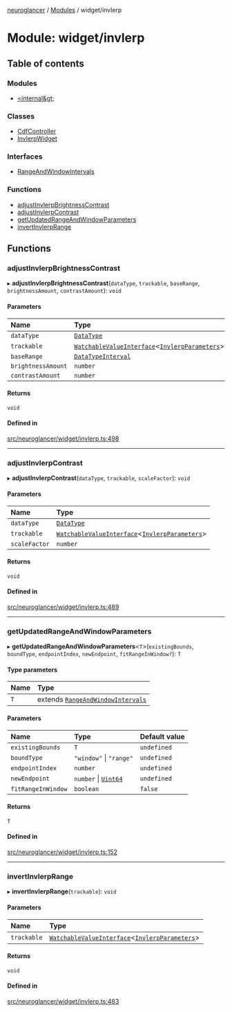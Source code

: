 [neuroglancer](../README.md) / [Modules](../modules.md) / widget/invlerp

# Module: widget/invlerp

## Table of contents

### Modules

- [&lt;internal\&gt;](widget_invlerp._internal_.md)

### Classes

- [CdfController](../classes/widget_invlerp.CdfController.md)
- [InvlerpWidget](../classes/widget_invlerp.InvlerpWidget.md)

### Interfaces

- [RangeAndWindowIntervals](../interfaces/widget_invlerp.RangeAndWindowIntervals.md)

### Functions

- [adjustInvlerpBrightnessContrast](widget_invlerp.md#adjustinvlerpbrightnesscontrast)
- [adjustInvlerpContrast](widget_invlerp.md#adjustinvlerpcontrast)
- [getUpdatedRangeAndWindowParameters](widget_invlerp.md#getupdatedrangeandwindowparameters)
- [invertInvlerpRange](widget_invlerp.md#invertinvlerprange)

## Functions

### adjustInvlerpBrightnessContrast

▸ **adjustInvlerpBrightnessContrast**(`dataType`, `trackable`, `baseRange`, `brightnessAmount`, `contrastAmount`): `void`

#### Parameters

| Name | Type |
| :------ | :------ |
| `dataType` | [`DataType`](../enums/util_data_type.DataType.md) |
| `trackable` | [`WatchableValueInterface`](../interfaces/annotation_annotation_layer_state._internal_.WatchableValueInterface.md)<[`InvlerpParameters`](../interfaces/webgl_shader_ui_controls.InvlerpParameters.md)\> |
| `baseRange` | [`DataTypeInterval`](util_lerp.md#datatypeinterval) |
| `brightnessAmount` | `number` |
| `contrastAmount` | `number` |

#### Returns

`void`

#### Defined in

[src/neuroglancer/widget/invlerp.ts:498](https://github.com/ActiveBrainAtlas2/neuroglancer/blob/1beb5d34/src/neuroglancer/widget/invlerp.ts#L498)

___

### adjustInvlerpContrast

▸ **adjustInvlerpContrast**(`dataType`, `trackable`, `scaleFactor`): `void`

#### Parameters

| Name | Type |
| :------ | :------ |
| `dataType` | [`DataType`](../enums/util_data_type.DataType.md) |
| `trackable` | [`WatchableValueInterface`](../interfaces/annotation_annotation_layer_state._internal_.WatchableValueInterface.md)<[`InvlerpParameters`](../interfaces/webgl_shader_ui_controls.InvlerpParameters.md)\> |
| `scaleFactor` | `number` |

#### Returns

`void`

#### Defined in

[src/neuroglancer/widget/invlerp.ts:489](https://github.com/ActiveBrainAtlas2/neuroglancer/blob/1beb5d34/src/neuroglancer/widget/invlerp.ts#L489)

___

### getUpdatedRangeAndWindowParameters

▸ **getUpdatedRangeAndWindowParameters**<`T`\>(`existingBounds`, `boundType`, `endpointIndex`, `newEndpoint`, `fitRangeInWindow?`): `T`

#### Type parameters

| Name | Type |
| :------ | :------ |
| `T` | extends [`RangeAndWindowIntervals`](../interfaces/widget_invlerp.RangeAndWindowIntervals.md) |

#### Parameters

| Name | Type | Default value |
| :------ | :------ | :------ |
| `existingBounds` | `T` | `undefined` |
| `boundType` | ``"window"`` \| ``"range"`` | `undefined` |
| `endpointIndex` | `number` | `undefined` |
| `newEndpoint` | `number` \| [`Uint64`](../classes/util_uint64.Uint64.md) | `undefined` |
| `fitRangeInWindow` | `boolean` | `false` |

#### Returns

`T`

#### Defined in

[src/neuroglancer/widget/invlerp.ts:152](https://github.com/ActiveBrainAtlas2/neuroglancer/blob/1beb5d34/src/neuroglancer/widget/invlerp.ts#L152)

___

### invertInvlerpRange

▸ **invertInvlerpRange**(`trackable`): `void`

#### Parameters

| Name | Type |
| :------ | :------ |
| `trackable` | [`WatchableValueInterface`](../interfaces/annotation_annotation_layer_state._internal_.WatchableValueInterface.md)<[`InvlerpParameters`](../interfaces/webgl_shader_ui_controls.InvlerpParameters.md)\> |

#### Returns

`void`

#### Defined in

[src/neuroglancer/widget/invlerp.ts:483](https://github.com/ActiveBrainAtlas2/neuroglancer/blob/1beb5d34/src/neuroglancer/widget/invlerp.ts#L483)
